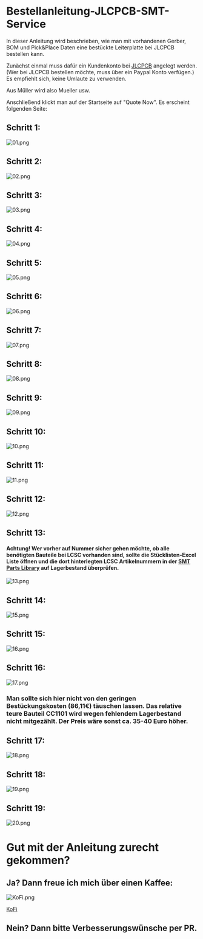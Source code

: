 # Bestellanleitung-JLCPCB-SMT-Service
In dieser Anleitung wird beschrieben, wie man mit vorhandenen Gerber, BOM und Pick&amp;Place Daten eine bestückte Leiterplatte bei JLCPCB bestellen kann.


Zunächst einmal muss dafür ein Kundenkonto bei [JLCPCB](https://jlcpcb.com) angelegt werden. (Wer bei JLCPCB bestellen möchte, muss über ein Paypal Konto verfügen.)
Es empfiehlt sich, keine Umlaute zu verwenden.

Aus Müller wird also Mueller usw.

Anschließend klickt man auf der Startseite auf "Quote Now". Es erscheint folgenden Seite:

## Schritt 1:

![01.png](https://github.com/Asselhead/Bestellanleitung-JLCPCB-SMT-Service/blob/master/Screenshots/01.png)

## Schritt 2:

![02.png](https://github.com/Asselhead/Bestellanleitung-JLCPCB-SMT-Service/blob/master/Screenshots/02.png)

## Schritt 3:

![03.png](https://github.com/Asselhead/Bestellanleitung-JLCPCB-SMT-Service/blob/master/Screenshots/03.png)

## Schritt 4:

![04.png](https://github.com/Asselhead/Bestellanleitung-JLCPCB-SMT-Service/blob/master/Screenshots/04.png)

## Schritt 5:

![05.png](https://github.com/Asselhead/Bestellanleitung-JLCPCB-SMT-Service/blob/master/Screenshots/05.png)

## Schritt 6:

![06.png](https://github.com/Asselhead/Bestellanleitung-JLCPCB-SMT-Service/blob/master/Screenshots/06.png)

## Schritt 7:

![07.png](https://github.com/Asselhead/Bestellanleitung-JLCPCB-SMT-Service/blob/master/Screenshots/07.png)

## Schritt 8:

![08.png](https://github.com/Asselhead/Bestellanleitung-JLCPCB-SMT-Service/blob/master/Screenshots/08.png)

## Schritt 9:

![09.png](https://github.com/Asselhead/Bestellanleitung-JLCPCB-SMT-Service/blob/master/Screenshots/09.png)

## Schritt 10:

![10.png](https://github.com/Asselhead/Bestellanleitung-JLCPCB-SMT-Service/blob/master/Screenshots/10.png)

## Schritt 11:

![11.png](https://github.com/Asselhead/Bestellanleitung-JLCPCB-SMT-Service/blob/master/Screenshots/11.png)

## Schritt 12:

![12.png](https://github.com/Asselhead/Bestellanleitung-JLCPCB-SMT-Service/blob/master/Screenshots/12.png)

## Schritt 13:
#### Achtung! Wer vorher auf Nummer sicher gehen möchte, ob alle benötigten Bauteile bei LCSC vorhanden sind, sollte die Stücklisten-Excel Liste öffnen und die dort hinterlegten LCSC Artikelnummern in der [SMT Parts Library](https://jlcpcb.com/parts) auf Lagerbestand überprüfen.
![13.png](https://github.com/Asselhead/Bestellanleitung-JLCPCB-SMT-Service/blob/master/Screenshots/13.png)

## Schritt 14:

![15.png](https://github.com/Asselhead/Bestellanleitung-JLCPCB-SMT-Service/blob/master/Screenshots/15.png)

## Schritt 15:

![16.png](https://github.com/Asselhead/Bestellanleitung-JLCPCB-SMT-Service/blob/master/Screenshots/16.png)

## Schritt 16:

![17.png](https://github.com/Asselhead/Bestellanleitung-JLCPCB-SMT-Service/blob/master/Screenshots/17.png)
### Man sollte sich hier nicht von den geringen Bestückungskosten (86,11€) täuschen lassen. Das relative teure Bauteil CC1101 wird wegen fehlendem Lagerbestand nicht mitgezählt. Der Preis wäre sonst ca. 35-40 Euro höher.

## Schritt 17:

![18.png](https://github.com/Asselhead/Bestellanleitung-JLCPCB-SMT-Service/blob/master/Screenshots/18.png)

## Schritt 18:

![19.png](https://github.com/Asselhead/Bestellanleitung-JLCPCB-SMT-Service/blob/master/Screenshots/19.png)

## Schritt 19:

![20.png](https://github.com/Asselhead/Bestellanleitung-JLCPCB-SMT-Service/blob/master/Screenshots/20.png)

# Gut mit der Anleitung zurecht gekommen?

## Ja? Dann freue ich mich über einen Kaffee:

![KoFi.png](https://github.com/Asselhead/Arduino-Pro-Mini-RF/blob/master/Images/KoFi.png)

[KoFi](https://ko-fi.com/asselhead)

## Nein? Dann bitte Verbesserungswünsche per PR.
